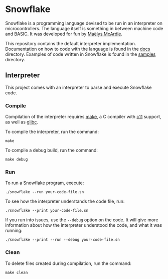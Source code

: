 # Snowflake

Snowflake is a programming language devised to be run in an interpreter on microcontrollers. 
The language itself is something in between machine code and BASIC. It was developed for 
fun by [Maëlys McArdle][1].

This repository contains the default interpreter implementation. Documentation on how to 
code with the language is found in the [docs][2] directory. Examples of code written in
Snowflake is found in the [samples][3] directory.

[1]: https://www.maelys.bio/
[2]: docs/
[3]: samples/

## Interpreter

This project comes with an interpreter to parse and execute Snowflake code.

### Compile

Compilation of the interpreter requires [make][4], a C compiler with [c11][5] support, as well as [glibc][6].

To compile the interpreter, run the command:
```
make
```

To compile a debug build, run the command:
```
make debug
```

[4]: https://en.wikipedia.org/wiki/Make_(software)
[5]: https://en.wikipedia.org/wiki/C11_(C_standard_revision)
[6]: https://en.wikipedia.org/wiki/GNU_C_Library

### Run

To run a Snowflake program, execute:
```
./snowflake --run your-code-file.sn
```

To see how the interpreter understands the code file, run:
```
./snowflake --print your-code-file.sn
```

If you run into issues, use the `--debug` option on the code. It will give more
information about how the interpreter understood the code, and what it was running:
```
./snowflake --print --run --debug your-code-file.sn
```

### Clean

To delete files created during compilation, run the command:
```
make clean
```
